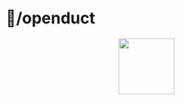 # 🐐/openduct

<div align="center">
  <img src="https://cdn.discordapp.com/attachments/529615218070781962/917029925557530674/111.jpg" style="width: 100px;"> 
</div>
